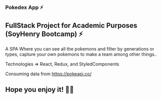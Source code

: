 ### Pokedex App ⚡

## FullStack Project for Academic Purposes (SoyHenry Bootcamp) ⚡

A SPA Where you can see all the pokemons and filter by generations or types, capture your own pokemons to make a team among other things..

Technologies => React, Redux, and StyledComponents

Consuming data from https://pokeapi.co/

## Hope you enjoy it! 💜😃
